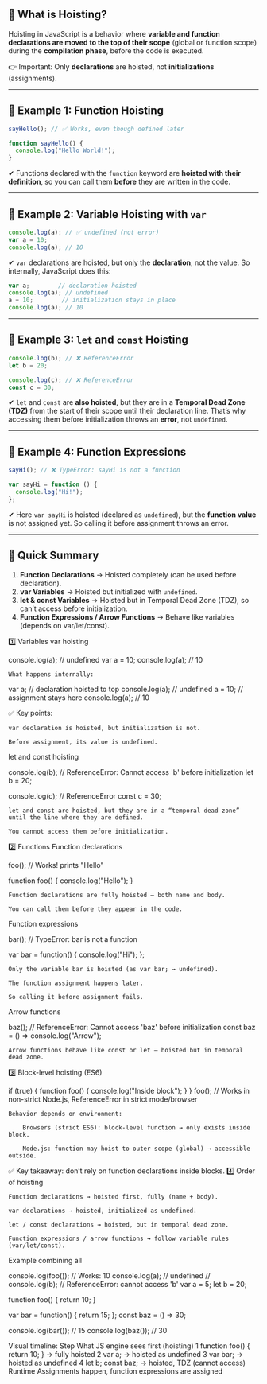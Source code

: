 ## 🔹 What is Hoisting?

Hoisting in JavaScript is a behavior where **variable and function declarations are moved to the top of their scope** (global or function scope) during the **compilation phase**, before the code is executed.

👉 Important: Only **declarations** are hoisted, not **initializations** (assignments).

---

## 🔹 Example 1: Function Hoisting

```javascript
sayHello(); // ✅ Works, even though defined later

function sayHello() {
  console.log("Hello World!");
}
```

✔ Functions declared with the `function` keyword are **hoisted with their definition**, so you can call them **before** they are written in the code.

---

## 🔹 Example 2: Variable Hoisting with `var`

```javascript
console.log(a); // ✅ undefined (not error)
var a = 10;
console.log(a); // 10
```

✔ `var` declarations are hoisted, but only the **declaration**, not the value.
So internally, JavaScript does this:

```javascript
var a;        // declaration hoisted
console.log(a); // undefined
a = 10;        // initialization stays in place
console.log(a); // 10
```

---

## 🔹 Example 3: `let` and `const` Hoisting

```javascript
console.log(b); // ❌ ReferenceError
let b = 20;

console.log(c); // ❌ ReferenceError
const c = 30;
```

✔ `let` and `const` are **also hoisted**, but they are in a **Temporal Dead Zone (TDZ)** from the start of their scope until their declaration line.
That’s why accessing them before initialization throws an **error**, not `undefined`.

---

## 🔹 Example 4: Function Expressions

```javascript
sayHi(); // ❌ TypeError: sayHi is not a function

var sayHi = function () {
  console.log("Hi!");
};
```

✔ Here `var sayHi` is hoisted (declared as `undefined`), but the **function value** is not assigned yet.
So calling it before assignment throws an error.

---

## 🔹 Quick Summary

1. **Function Declarations** → Hoisted completely (can be used before declaration).
2. **var Variables** → Hoisted but initialized with `undefined`.
3. **let & const Variables** → Hoisted but in Temporal Dead Zone (TDZ), so can’t access before initialization.
4. **Function Expressions / Arrow Functions** → Behave like variables (depends on var/let/const).


1️⃣ Variables
var hoisting

console.log(a); // undefined
var a = 10;
console.log(a); // 10

    What happens internally:

var a;           // declaration hoisted to top
console.log(a);  // undefined
a = 10;          // assignment stays here
console.log(a);  // 10

✅ Key points:

    var declaration is hoisted, but initialization is not.

    Before assignment, its value is undefined.

let and const hoisting

console.log(b); // ReferenceError: Cannot access 'b' before initialization
let b = 20;

console.log(c); // ReferenceError
const c = 30;

    let and const are hoisted, but they are in a “temporal dead zone” until the line where they are defined.

    You cannot access them before initialization.

2️⃣ Functions
Function declarations

foo(); // Works! prints "Hello"

function foo() {
    console.log("Hello");
}

    Function declarations are fully hoisted — both name and body.

    You can call them before they appear in the code.

Function expressions

bar(); // TypeError: bar is not a function

var bar = function() {
    console.log("Hi");
};

    Only the variable bar is hoisted (as var bar; → undefined).

    The function assignment happens later.

    So calling it before assignment fails.

Arrow functions

baz(); // ReferenceError: Cannot access 'baz' before initialization
const baz = () => console.log("Arrow");

    Arrow functions behave like const or let — hoisted but in temporal dead zone.

3️⃣ Block-level hoisting (ES6)

if (true) {
    function foo() { console.log("Inside block"); }
}
foo(); // Works in non-strict Node.js, ReferenceError in strict mode/browser

    Behavior depends on environment:

        Browsers (strict ES6): block-level function → only exists inside block.

        Node.js: function may hoist to outer scope (global) → accessible outside.

✅ Key takeaway: don’t rely on function declarations inside blocks.
4️⃣ Order of hoisting

    Function declarations → hoisted first, fully (name + body).

    var declarations → hoisted, initialized as undefined.

    let / const declarations → hoisted, but in temporal dead zone.

    Function expressions / arrow functions → follow variable rules (var/let/const).

Example combining all

console.log(foo()); // Works: 10
console.log(a);     // undefined
// console.log(b);  // ReferenceError: cannot access 'b'
var a = 5;
let b = 20;

function foo() { return 10; }

var bar = function() { return 15; };
const baz = () => 30;

console.log(bar()); // 15
console.log(baz()); // 30

Visual timeline:
Step	What JS engine sees first (hoisting)
1	function foo() { return 10; } → fully hoisted
2	var a; → hoisted as undefined
3	var bar; → hoisted as undefined
4	let b; const baz; → hoisted, TDZ (cannot access)
Runtime	Assignments happen, function expressions are assigned